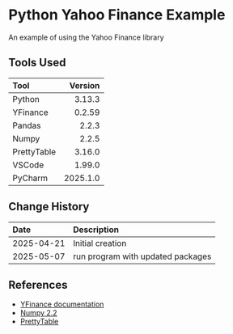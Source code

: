 # Python Yahoo Finance Example

An example of using the Yahoo Finance library

## Tools Used

| Tool        |  Version |
|:------------|---------:|
| Python      |   3.13.3 |
| YFinance    |   0.2.59 |
| Pandas      |    2.2.3 |
| Numpy       |    2.2.5 |
| PrettyTable |   3.16.0 |
| VSCode      |   1.99.0 |
| PyCharm     | 2025.1.0 |

## Change History

| Date       | Description                       |
|:-----------|:----------------------------------|
| 2025-04-21 | Initial creation                  |
| 2025-05-07 | run program with updated packages |

## References

* [YFinance documentation](https://yfinance-python.org/)
* [Numpy 2.2](https://numpy.org/doc/2.2/)
* [PrettyTable](https://github.com/prettytable/prettytable)
